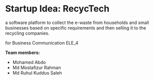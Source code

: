 # Startup Idea: RecycTech
a software platform to collect the e-waste from households and small businesses based on specific requirements and then selling it to the recycling companies.

for Business Communication ELE_4

**Team members:**

- Mohamed Abdo
- Md Mostafizur Rahman
- Md Ruhul Kuddus Saleh 
